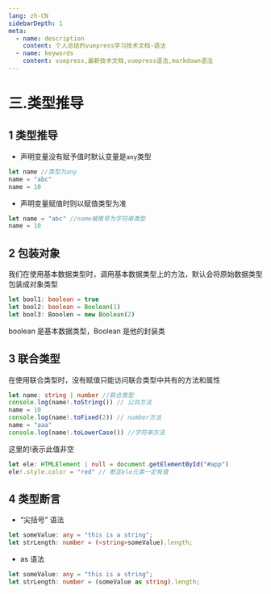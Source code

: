 ```yaml
---
lang: zh-CN
sidebarDepth: 1
meta:
  - name: description
    content: 个人总结的vuepress学习技术文档-语法
  - name: keywords
    content: vuepress,最新技术文档,vuepress语法,markdown语法
---
```


# 三.类型推导

## 1 类型推导

- 声明变量没有赋予值时默认变量是`any`类型

```ts
let name //类型为any
name = "abc"
name = 10
```

- 声明变量赋值时则以赋值类型为准

```ts
let name = "abc" //name被推导为字符串类型
name = 10
```

## 2 包装对象

我们在使用基本数据类型时，调用基本数据类型上的方法，默认会将原始数据类型包装成对象类型

```ts
let bool1: boolean = true
let bool2: boolean = Boolean(1)
let bool3: Booolen = new Boolean(2)
```

boolean 是基本数据类型，Boolean 是他的封装类

## 3 联合类型

在使用联合类型时，没有赋值只能访问联合类型中共有的方法和属性

```ts
let name: string | number //联合类型
console.log(name!.toString()) // 公共方法
name = 10
console.log(name!.toFixed(2)) // number方法
name = "aaa"
console.log(name!.toLowerCase()) //字符串方法
```

这里的!表示此值非空

```ts
let ele: HTMLElement | null = document.getElementById("#app")
ele!.style.color = "red" // 断定ele元素一定有值
```
## 4 类型断⾔
- “尖括号” 语法
```ts
let someValue: any = "this is a string";
let strLength: number = (<string>someValue).length;
```
- as 语法
```ts
let someValue: any = "this is a string";
let strLength: number = (someValue as string).length;
```
